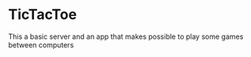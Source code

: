 # TicTacToe

This a basic server and an app that makes possible to play some games between computers